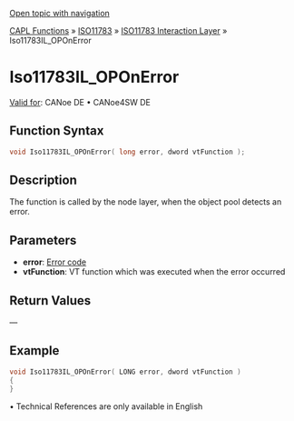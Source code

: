 [Open topic with navigation](../../../../../../CANoeDEFamily.htm#Topics/CAPLFunctions/ISO11783/ISOInteractionLayer/Functions/CAPLfunctionIso11783ILOpOnError.md)

[CAPL Functions](../../../CAPLfunctions.md) » [ISO11783](../../CAPLfunctionsISO11783Overview.md) » [ISO11783 Interaction Layer](../CAPLfunctionsISOILOverview.md) » Iso11783IL_OPOnError

# Iso11783IL_OPOnError

[Valid for](../../../../Shared/FeatureAvailability.md): CANoe DE • CANoe4SW DE

## Function Syntax

```c
void Iso11783IL_OPOnError( long error, dword vtFunction );
```

## Description

The function is called by the node layer, when the object pool detects an error.

## Parameters

- **error**: [Error code](../../../CAPLfunctionsISOj1939ErrorCodes.md)
- **vtFunction**: VT function which was executed when the error occurred

## Return Values

—

## Example

```c
void Iso11783IL_OPOnError( LONG error, dword vtFunction )
{
}
```

• Technical References are only available in English
